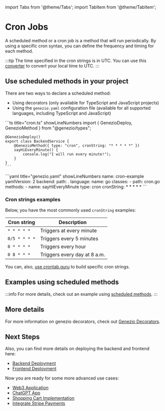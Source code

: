 import Tabs from '@theme/Tabs';
import TabItem from '@theme/TabItem';

# Cron Jobs

A scheduled method or a cron job is a method that will run periodically. By using a specific cron syntax, you can define the frequency and timing for each method.

:::tip
The time specified in the cron strings is in UTC. You can use this [converter](https://dateful.com/convert/utc) to convert your local time to UTC.
:::

## Use scheduled methods in your project

There are two ways to declare a scheduled method:

- Using decorators (only available for TypeScript and JavaScript projects)
- Using the `genezio.yaml` configuration file (available for all supported languages, including TypeScript and JavaScript)

<Tabs>
  <TabItem value="decorators" label="Decorators (TS/JS)">
    ```ts title="cron.ts" showLineNumbers
    import { GenezioDeploy, GenezioMethod } from "@genezio/types";

    @GenezioDeploy()
    export class BackendService {
        @GenezioMethod({ type: "cron", cronString: "* * * * *" })
        sayHiEveryMinute() {
            console.log("I will run every minute!");
        }
    }
    ```

  </TabItem>
  <TabItem value="yaml" label="genezio.yaml">
    ```yaml title="genezio.yaml" showLineNumbers
    name: cron-example
    yamlVersion: 2
    backend:
      path: .
      language:
        name: go
      classes:
        - path: cron.go
          methods:
            - name: sayHiEveryMinute
              type: cron
              cronString: * * * * *
    ```
  </TabItem>
</Tabs>

### Cron strings examples

Below, you have the most commonly used `cronString` examples:

| Cron string   | Description                  |
| ------------- | ---------------------------- |
| `* * * * *`   | Triggers at every minute     |
| `0/5 * * * *` | Triggers every 5 minutes     |
| `0 * * * *`   | Triggers every hour          |
| `0 8 * * *`   | Triggers every day at 8 a.m. |

You can, also, [use crontab.guru](https://crontab.guru/) to build specific cron strings.

## Examples using scheduled methods

:::info
For more details, check out an example using [scheduled methods](https://github.com/Genez-io/genezio-examples/tree/master/javascript/cron).
:::

## More details

For more information on genezio decorators, check out [Genezio Decorators](/docs/project-structure/genezio-decorators).

## Next Steps

Also, you can find more details on deploying the backend and frontend here:

- [Backend Deployment](/docs/features/backend-deployment)
- [Frontend Deployment](/docs/features/frontend-deployment)

Now you are ready for some more advanced use cases:

- [Web3 Application](https://genezio.com/blog/create-your-first-web3-app/)
- [ChatGPT App](https://genezio.com/blog/create-your-first-app-using-chatgpt/)
- [Shopping Cart Implementation](https://genezio.com/blog/implement-a-shopping-cart-using-typescript-redis-and-react/)
- [Integrate Stripe Payments](https://genezio.com/blog/integrate-stripe-payments/)
